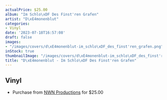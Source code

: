 ```yaml
---
actualPrice: $25.00
album: "Im Schlo\xDF Des Finst'ren Grafen"
artist: "D\xE4monenblut"
categories:
- Vinyl
date: '2023-07-18T16:57:08'
draft: false
images:
- "/images/covers/d\xE4monenblut-im_schlo\xDF_des_finst'ren_grafen.png"
inStock: true
thumbnailImage: "/images/covers/d\xE4monenblut-im_schlo\xDF_des_finst'ren_grafen-thumb.png"
title: "D\xE4monenblut - Im Schlo\xDF Des Finst'ren Grafen"
---
```


## Vinyl
* Purchase from [NWN Productions](http://shop.nwnprod.com/index.php?route=product/product&path=76&product_id=36808&sort=pd.name&order=ASC) for $25.00
